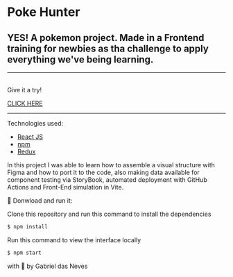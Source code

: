 # Poke Hunter

## YES! A pokemon project. Made in a Frontend training for newbies as tha challenge to apply everything we've being learning.

<hr>
<br>
Give it a try!

[CLICK HERE](https://storybook.js.org/)


<hr>
Technologies used:

* [React JS](https://react.dev/)
* [npm](https://www.npmjs.com/)
* [Redux](https://redux.js.org/)

In this project I was able to learn how to assemble a visual structure with Figma and how to port it to the code, also making data available for component testing via StoryBook, automated deployment with GitHub Actions and Front-End simulation in Vite.

🚀  Donwload and run it:

Clone this repository and run this command to install the dependencies

```sh
$ npm install
```
Run this command to view the interface locally

```sh
$ npm start
```


with 💜 by Gabriel das Neves
